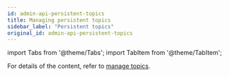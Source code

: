 ```yaml
---
id: admin-api-persistent-topics
title: Managing persistent topics
sidebar_label: "Persistent topics"
original_id: admin-api-persistent-topics
---
```


import Tabs from '@theme/Tabs';
import TabItem from '@theme/TabItem';


For details of the content, refer to [manage topics](admin-api-topics).
